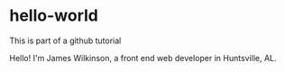 # hello-world
This is part of a github tutorial

Hello! I'm James Wilkinson, a front end web developer in Huntsville, AL.
